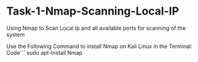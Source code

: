 # Task-1-Nmap-Scanning-Local-IP
Using Nmap to Scan Local Ip and all available ports for scanning of the system

Use the Following Command to install Nmap on Kali Linux in the Terminal:
Code```
 sudo apt-install Nmap 
 ```
